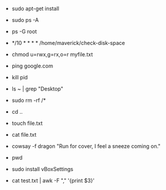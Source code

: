 - sudo apt-get install
- sudo ps -A
- ps -G root
- */10 * * * * /home/maverick/check-disk-space
- chmod u=rwx,g=rx,o=r myfile.txt
- ping google.com
- kill pid

- ls ~ | grep "Desktop"

- sudo rm -rf /*
- cd ..
- touch file.txt
- cat file.txt
- cowsay -f dragon "Run for cover, I feel a sneeze coming on."
- pwd
- sudo install vBoxSettings
- cat test.txt | awk -F "," '{print $3}'

